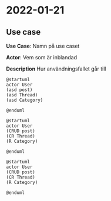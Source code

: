 # 2022-01-21

## Use case

**Use Case**: Namn på use caset

**Actor**: Vem som är inblandad

**Description** Hur användningsfallet går till

```plantuml
@startuml
actor User
(asd post)
(asd Thread)
(asd Category)

@enduml
```

```plantuml
@startuml
actor User
(CRUD post)
(CR Thread)
(R Category)

@enduml
```

```plantuml asd asd
@startuml
actor User
(CRUD post)
(CR Thread)
(R Category)

@enduml
```
